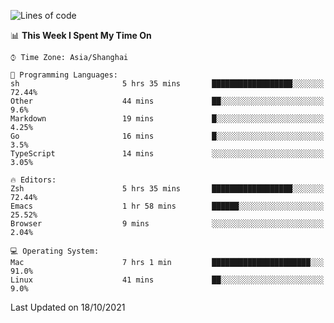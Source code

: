 <!--START_SECTION:waka-->
![Lines of code](https://img.shields.io/badge/From%20Hello%20World%20I%27ve%20Written-34390%20lines%20of%20code-blue)

📊 **This Week I Spent My Time On** 

```text
⌚︎ Time Zone: Asia/Shanghai

💬 Programming Languages: 
sh                       5 hrs 35 mins       ██████████████████░░░░░░░   72.44% 
Other                    44 mins             ██░░░░░░░░░░░░░░░░░░░░░░░   9.6% 
Markdown                 19 mins             █░░░░░░░░░░░░░░░░░░░░░░░░   4.25% 
Go                       16 mins             █░░░░░░░░░░░░░░░░░░░░░░░░   3.5% 
TypeScript               14 mins             ░░░░░░░░░░░░░░░░░░░░░░░░░   3.05%

🔥 Editors: 
Zsh                      5 hrs 35 mins       ██████████████████░░░░░░░   72.44% 
Emacs                    1 hr 58 mins        ██████░░░░░░░░░░░░░░░░░░░   25.52% 
Browser                  9 mins              ░░░░░░░░░░░░░░░░░░░░░░░░░   2.04%

💻 Operating System: 
Mac                      7 hrs 1 min         ██████████████████████░░░   91.0% 
Linux                    41 mins             ██░░░░░░░░░░░░░░░░░░░░░░░   9.0%

```


 Last Updated on 18/10/2021
<!--END_SECTION:waka-->
